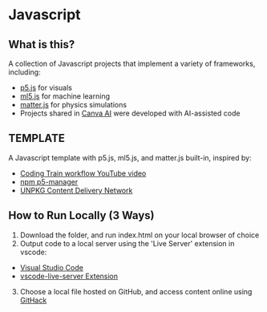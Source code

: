 # Javascript

## What is this?
 A collection of Javascript projects that implement a variety of frameworks, including:
 - [p5.js](https://p5js.org/) for visuals
 - [ml5.js](https://ml5js.org/) for machine learning
 - [matter.js](https://brm.io/matter-js/) for physics simulations
 - Projects shared in [Canva AI](https://www.canva.com/ai) were developed with AI-assisted code
 
## TEMPLATE
A Javascript template with p5.js, ml5.js, and matter.js built-in, inspired by:
- [Coding Train workflow YouTube video](https://www.youtube.com/watch?v=HZ4D3wDRaec)
- [npm p5-manager](https://www.npmjs.com/package/p5-manager)
- [UNPKG Content Delivery Network](https://unpkg.com/)

## How to Run Locally (3 Ways)
1. Download the folder, and run index.html on your local browser of choice
2. Output code to a local server using the 'Live Server' extension in vscode:
- [Visual Studio Code](https://code.visualstudio.com/)
- [vscode-live-server Extension](https://github.com/ritwickdey/vscode-live-server)
3. Choose a local file hosted on GitHub, and access content online using [GitHack](https://raw.githack.com/)
